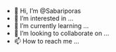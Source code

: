 - 👋 Hi, I’m @Sabariporas
- 👀 I’m interested in ...
- 🌱 I’m currently learning ...
- 💞️ I’m looking to collaborate on ...
- 📫 How to reach me ...

<!---
Sabariporas/Sabariporas is a ✨ special ✨ repository because its `README.md` (this file) appears on your GitHub profile.
You can click the Preview link to take a look at your changes.
--->
